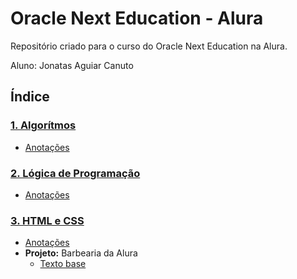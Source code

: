 # Oracle Next Education - Alura
Repositório criado para o curso do Oracle Next Education na Alura.

Aluno: Jonatas Aguiar Canuto

## Índice
### [1. Algorítmos](https://github.com/jonatasac/ONE-ALURA/tree/main/Algoritmos)
- [Anotações](https://github.com/jonatasac/ONE-ALURA/blob/main/Algoritmos/Anota%C3%A7%C3%B5es.md)

### [2. Lógica de Programação](https://github.com/jonatasac/ONE-ALURA/tree/main/L%C3%B3gica%20de%20programa%C3%A7%C3%A3o)
- [Anotações](https://github.com/jonatasac/ONE-ALURA/blob/main/L%C3%B3gica%20de%20programa%C3%A7%C3%A3o/L%C3%B3gica%20de%20Programa%C3%A7%C3%A3o.md)
  
### [3. HTML e CSS](https://github.com/jonatasac/ONE-ALURA/tree/main/HTML%20%2B%20CSS)
- [Anotações](https://github.com/jonatasac/ONE-ALURA/blob/main/HTML%20%2B%20CSS/HTML%20e%20CSS.md)
- **Projeto:** Barbearia da Alura
  - [Texto base](https://github.com/jonatasac/ONE-ALURA/blob/main/HTML%20%2B%20CSS/Texto%20base.txt)

